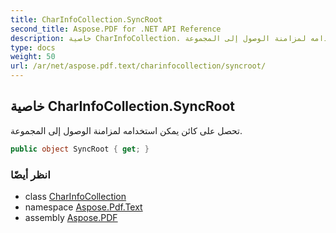 ```yaml
---
title: CharInfoCollection.SyncRoot
second_title: Aspose.PDF for .NET API Reference
description: خاصية CharInfoCollection. تحصل على كائن يمكن استخدامه لمزامنة الوصول إلى المجموعة
type: docs
weight: 50
url: /ar/net/aspose.pdf.text/charinfocollection/syncroot/
---
```

## خاصية CharInfoCollection.SyncRoot

تحصل على كائن يمكن استخدامه لمزامنة الوصول إلى المجموعة.

```csharp
public object SyncRoot { get; }
```

### انظر أيضًا

* class [CharInfoCollection](../)
* namespace [Aspose.Pdf.Text](../../../aspose.pdf.text/)
* assembly [Aspose.PDF](../../../)